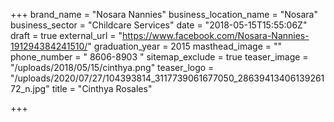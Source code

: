 +++
brand_name = "Nosara Nannies"
business_location_name = "Nosara"
business_sector = "Childcare Services"
date = "2018-05-15T15:55:06Z"
draft = true
external_url = "https://www.facebook.com/Nosara-Nannies-191294384241510/"
graduation_year = 2015
masthead_image = ""
phone_number = " 8606-8903 "
sitemap_exclude = true
teaser_image = "/uploads/2018/05/15/cinthya.png"
teaser_logo = "/uploads/2020/07/27/104393814_3117739061677050_2863941340613926172_n.jpg"
title = "Cinthya Rosales"

+++
